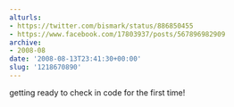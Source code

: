 ```yaml
---
alturls:
- https://twitter.com/bismark/status/886850455
- https://www.facebook.com/17803937/posts/567896982909
archive:
- 2008-08
date: '2008-08-13T23:41:30+00:00'
slug: '1218670890'
---
```


getting ready to check in code for the first time!

